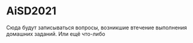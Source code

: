 # AiSD2021

Сюда будут записываться вопросы, возникшие втечение выполнения домашних заданий. Или ещё что-либо
